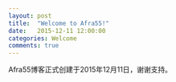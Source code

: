 ```yaml
---
layout: post
title:  "Welcome to Afra55!"
date:   2015-12-11 12:00:00
categories: Welcome
comments: true
---
```

Afra55博客正式创建于2015年12月11日，谢谢支持。
